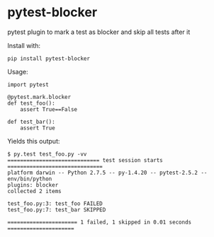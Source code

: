 pytest-blocker
==============

pytest plugin to mark a test as blocker and skip all tests after it

Install with:

    pip install pytest-blocker

Usage:

    import pytest

    @pytest.mark.blocker
    def test_foo():
        assert True==False

    def test_bar():
        assert True

Yields this output:

    $ py.test test_foo.py -vv
    ============================= test session starts ==============================
    platform darwin -- Python 2.7.5 -- py-1.4.20 -- pytest-2.5.2 -- env/bin/python
    plugins: blocker
    collected 2 items

    test_foo.py:3: test_foo FAILED
    test_foo.py:7: test_bar SKIPPED

    ====================== 1 failed, 1 skipped in 0.01 seconds =====================
